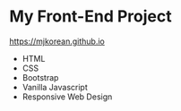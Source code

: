 # My Front-End Project
https://mjkorean.github.io
- HTML
- CSS
- Bootstrap
- Vanilla Javascript
- Responsive Web Design

